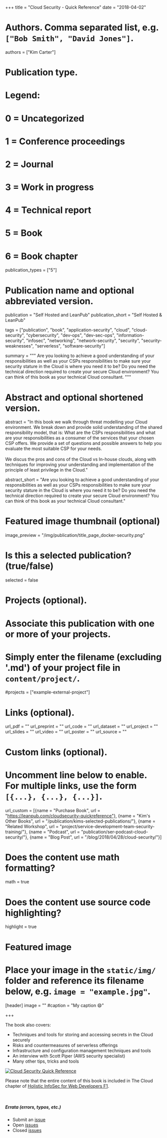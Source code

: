 +++
title = "Cloud Security - Quick Reference"
date = "2018-04-02"

# Authors. Comma separated list, e.g. `["Bob Smith", "David Jones"]`.
authors = ["Kim Carter"]

# Publication type.
# Legend:
# 0 = Uncategorized
# 1 = Conference proceedings
# 2 = Journal
# 3 = Work in progress
# 4 = Technical report
# 5 = Book
# 6 = Book chapter
publication_types = ["5"]

# Publication name and optional abbreviated version.
publication = "Self Hosted and LeanPub"
publication_short = "Self Hosted & LeanPub"

tags = ["publication", "book", "application-security", "cloud", "cloud-security", "cybersecurity", "dev-ops", "dev-sec-ops", "information-security", "infosec", "networking", "network-security", "security", "security-weaknesses", "serverless", "software-security"]

summary = """
Are you looking to achieve a good understanding of your responsibilities as well as your CSPs responsibilities to make sure your security stature in the Cloud is where you need it to be? Do you need the technical direction required to create your secure Cloud environment? You can think of this book as your technical Cloud consultant.
"""

# Abstract and optional shortened version.
abstract = "In this book we walk through threat modelling your Cloud environment. We break down and provide solid understanding of the shared responsibility model, that is: What are the CSPs responsibilities and what are your responsibilities as a consumer of the services that your chosen CSP offers. We provide a set of questions and possible answers to help you evaluate the most suitable CSP for your needs.<br><br>We discus the pros and cons of the Cloud vs In-house clouds, along with techniques for improving your understanding and implementation of the principle of least privilege in the Cloud."

abstract_short = "Are you looking to achieve a good understanding of your responsibilities as well as your CSPs responsibilities to make sure your security stature in the Cloud is where you need it to be? Do you need the technical direction required to create your secure Cloud environment? You can think of this book as your technical Cloud consultant."

# Featured image thumbnail (optional)
image_preview = "/img/publication/title_page_docker-security.png"

# Is this a selected publication? (true/false)
selected = false

# Projects (optional).
#   Associate this publication with one or more of your projects.
#   Simply enter the filename (excluding '.md') of your project file in `content/project/`.
#projects = ["example-external-project"]

# Links (optional).
url_pdf = ""
url_preprint = ""
url_code = ""
url_dataset = ""
url_project = ""
url_slides = ""
url_video = ""
url_poster = ""
url_source = ""

# Custom links (optional).
#   Uncomment line below to enable. For multiple links, use the form `[{...}, {...}, {...}]`.
url_custom = [{name = "Purchase Book", url = "https://leanpub.com/cloudsecurity-quickreference"}, {name = "Kim's Other Books", url = "/publication/kims-selected-publications/"}, {name = "Related Workshop", url = "project/service-development-team-security-training/"}, {name = "Podcast", url = "publication/ser-podcast-cloud-security/"}, {name = "Blog Post", url = "/blog/2018/04/28/cloud-security/"}]

# Does the content use math formatting?
math = true

# Does the content use source code highlighting?
highlight = true

# Featured image
# Place your image in the `static/img/` folder and reference its filename below, e.g. `image = "example.jpg"`.
[header]
image = ""
#caption = "My caption :smile:"

+++

The book also covers:

* Techniques and tools for storing and accessing secrets in the Cloud securely
* Risks and countermeasures of serverless offerings
* Infrastructure and configuration management techniques and tools
* An interview with Scott Piper (AWS security specialist)
* Many other tips, tricks and tools


[![Cloud Security Quick Reference](/img/publication/title_page_cloud-security_720.jpg)](https://leanpub.com/cloudsecurity-quickreference)

Please note that the entire content of this book is included in The Cloud chapter of [Holistic InfoSec for Web Developers F1](https://f1.holisticinfosecforwebdevelopers.com/).

<br>

##### Errata (errors, typos, etc.)

* Submit an [issue](https://github.com/binarymist/cloudsecurity-quickreference/issues)
* Open [issues](https://github.com/binarymist/cloudsecurity-quickreference/issues?q=is%3Aopen+is%3Aissue)
* Closed [issues](https://github.com/binarymist/cloudsecurity-quickreference/issues?q=is%3Aissue+is%3Aclosed)

